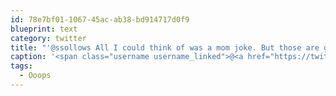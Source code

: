 ```yaml
---
id: 78e7bf01-1067-45ac-ab38-bd914717d0f9
blueprint: text
category: twitter
title: "'@ssollows All I could think of was a mom joke. But those are getting old. (Like your mom.) #Ooops"
caption: '<span class="username username_linked">@<a href="https://twitter.com/ssollows" title="Scott Sollows">ssollows</a></span> All I could think of was a mom joke. But those are getting old. (Like your mom.) <span class="hashtag hashtag_local">#<a href="http://tweettemp.darylchymko.ca/?tag=ooops">Ooops</a>'
tags:
  - Ooops
---
```

